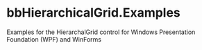# bbHierarchicalGrid.Examples
Examples for the HierarchalGrid control for Windows Presentation Foundation (WPF) and WinForms
